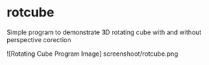 # rotcube
Simple program to demonstrate 3D rotating cube with and without perspective corection

![Rotating Cube Program Image] screenshoot/rotcube.png

